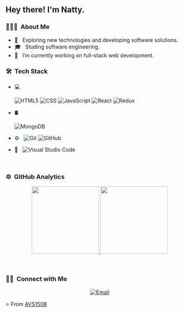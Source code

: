 <h2> Hey there! I'm Natty.</h2>

<h3> 👨🏻‍💻 &nbsp;About Me </h3>

- 🤔 &nbsp; Exploring new technologies and developing software solutions.
- 🎓 &nbsp; Studing software engineering.
- 💼 &nbsp;  I’m currently working on full-stack web development.
 

<h3> 🛠 &nbsp;Tech Stack</h3>

- 💻 &nbsp;



  ![HTML5](https://img.shields.io/badge/-HTML5-333333?style=flat&logo=HTML5)
  ![CSS](https://img.shields.io/badge/-CSS-333333?style=flat&logo=CSS3&logoColor=1572B6)
  ![JavaScript](https://img.shields.io/badge/-JavaScript-333333?style=flat&logo=javascript)
  ![React](https://img.shields.io/badge/-React-333333?style=flat&logo=react)
  ![Redux](https://img.shields.io/badge/-Redux-333333?style=flat&logo=redux)
- 🛢 &nbsp;
  
  ![MongoDB](https://img.shields.io/badge/-MongoDB-333333?style=flat&logo=mongodb)
- ⚙️ &nbsp;
  ![Git](https://img.shields.io/badge/-Git-333333?style=flat&logo=git)
  ![GitHub](https://img.shields.io/badge/-GitHub-333333?style=flat&logo=github)

- 🔧 &nbsp;
  ![Visual Studio Code](https://img.shields.io/badge/-Visual%20Studio%20Code-333333?style=flat&logo=visual-studio-code&logoColor=007ACC)



<br/>

### ⚙️ &nbsp;GitHub Analytics

<p align="center">
<a href="https://github.com/Natnael-Bacha">
  <img height="180em" src="https://github-readme-stats-eight-theta.vercel.app/api?username=Natnael-Bacha&show_icons=true&theme=algolia&include_all_commits=true&count_private=true"/>
  <img height="180em" src="https://github-readme-stats-eight-theta.vercel.app/api/top-langs/?username=Natnael-Bacha&layout=compact&langs_count=8&theme=algolia"/>
</a>
</p>
<br/>
<h3> 🤝🏻 &nbsp;Connect with Me </h3>

<p align="center">
<a href=" www.nathnaelbb@gmail.com"><img alt="Email" src="https://img.shields.io/badge/nathnaelbb@gmail.com-blue?style=flat-square&logo=gmail"></a>
</p>

⭐️ From [AVS1508](https://github.com/AVS1508)

